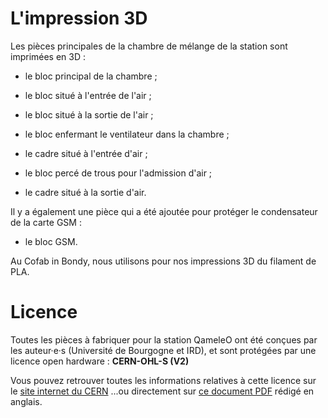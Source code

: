 # L'impression 3D

Les pièces principales de la chambre de mélange de la station sont imprimées en 3D :

- le bloc principal de la chambre ;

- le bloc situé à l'entrée de l'air ;

- le bloc situé à la sortie de l'air ;

- le bloc enfermant le ventilateur dans la chambre ;

- le cadre situé à l'entrée d'air ;

- le bloc percé de trous pour l'admission d'air ;

- le cadre situé à la sortie d'air.

Il y a également une pièce qui a été ajoutée pour protéger le condensateur de la carte GSM :

- le bloc GSM.

Au Cofab in Bondy, nous utilisons pour nos impressions 3D du filament de PLA.

# Licence

Toutes les pièces à fabriquer pour la station QameleO ont été conçues par les auteur·e·s (Université de Bourgogne et IRD), et sont protégées par une licence open hardware :
__CERN-OHL-S (V2)__

Vous pouvez retrouver toutes les informations relatives à cette licence sur le [site internet du CERN](https://cern-ohl.web.cern.ch/)
...ou directement sur [ce document PDF](https://ohwr.org/cern_ohl_s_v2.pdf) rédigé en anglais.
